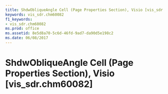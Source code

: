 ```yaml
---
title: ShdwObliqueAngle Cell (Page Properties Section), Visio [vis_sdr.chm60082]
keywords: vis_sdr.chm60082
f1_keywords:
- vis_sdr.chm60082
ms.prod: office
ms.assetid: 8e5d8a70-5c6d-46fd-9ad7-da90d5e198c2
ms.date: 06/08/2017
---
```



# ShdwObliqueAngle Cell (Page Properties Section), Visio [vis_sdr.chm60082]

